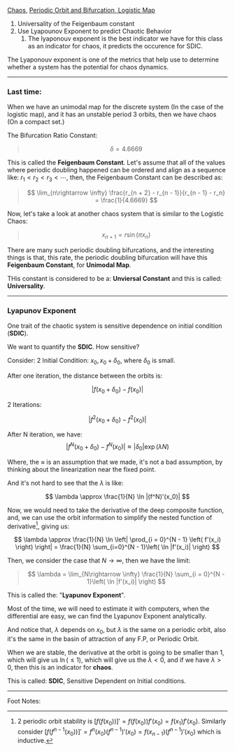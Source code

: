 [Chaos](Chaos.md), [Periodic Orbit and Bifurcation, Logistic Map](Periodic%20Orbit%20and%20Bifurcation,%20Logistic%20Map.md)
1. Universality of the Feigenbaum constant
2. Use Lyapounov Exponent to predict Chaotic Behavior
	1. The lyaponouv exponent is the best indicator we have for this class as an indicator for chaos, it predicts the occurence for SDIC. 

The Lyaponouv exponent is one of the metrics that help use to determine whether a system has the potential for chaos dynamics. 

---
### **Last time**: 

When we have an unimodal map for the discrete system (In the case of the logistic map), and it has an unstable period 3 orbits, then we have chaos (On a compact set.)


The Bifurcation Ratio Constant: 

> $$ \delta = 4.6669 $$

This is called the **Feigenbaum Constant**. Let's assume that all of the values where periodic doubling happened can be ordered and align as a sequence like: $r_1 < r_2 < r_3< \cdots$, then, the Feigenbaum Constant can be described as: 

> $$
> \lim_{n\rightarrow \infty} \frac{r_{n + 2} - r_{n - 1}}{r_{n - 1} - r_n} = \frac{1}{4.6669}
> $$

Now, let's take a look at another chaos system that is similar to the Logistic Chaos: 

> $$ x_{n + 1} = r\sin(\pi x_n) $$

There are many such periodic doubling bifurcations, and the interesting things is that, this rate, the periodic doubling bifurcation will have this **Feigenbaum Constant**, for **Unimodal Map**. 

THis constant is considered to be a: **Unviersal Constant** and this is called: **Universality**. 

---
### **Lyapunov Exponent**

One trait of the chaotic system is sensitive dependence on initial condition (**SDIC**). 

We want to quantify the **SDIC**. How sensitive? 

Consider: 2 Initial Condition: $x_0, x_0 + \delta_0$, where $\delta_0$ is small. 

After one iteration, the distance between the orbits is: 

$$
|f(x_0 + \delta_0) - f(x_0)|
$$

2 Iterations: 

$$
|f^2(x_0 + \delta_0) - f^2(x_0)|
$$

After N iteration, we have: 
$$
|f^N(x_0 + \delta_0) - f^N(x_0)| \approx |\delta_0|\exp(\lambda N)
$$

Where, the $\approx$ is an assumption that we made, it's not a bad assumption, by thinking about the linearization near the fixed point. 

And it's not hard to see that the $\lambda$ is like: 

$$
\lambda  \approx 
\frac{1}{N} \ln |(f^N)'(x_0)|
$$

Now, we would need to take the derivative of the deep composite function, and, we can use the orbit information to simplify the nested function of derivative[^1], giving us: 

$$
\lambda \approx \frac{1}{N} \ln 
\left| 
\prod_{i = 0}^{N - 1} \left(
        f'(x_i)
    \right)
\right| = 
\frac{1}{N} \sum_{i=0}^{N - 1}\left(
        \ln |f'(x_i)|
    \right)
$$

Then, we consider the case that $N\rightarrow \infty$, then we have the limit: 

> $$
> \lambda = \lim_{N\rightarrow \infty} 
> \frac{1}{N}
> \sum_{i = 0}^{N - 1}\left(
>     \ln |f'(x_i)|
>     \right)
> $$

This is called the: "**Lyapunov Exponent**". 

Most of the time, we will need to estimate it with computers, when the differential are easy, we can find the Lyapunov Exponent analytically. 

And notice that, $\lambda$ depends on $x_0$, but $\lambda$ is the same on a periodic orbit, also it's the same in the basin of attraction of any F.P, or Periodic Orbit. 

When we are stable, the derivative at the orbit is going to be smaller than 1, which will give us $\ln(\le 1)$, which will give us the $\lambda < 0$, and if we have $\lambda > 0$, then this is an indicator for **chaos**. 

This is called: **SDIC**, Sensitive Dependent on Initial conditions. 

---
Foot Notes: 

[^1]: 2 periodic orbit stability is $[f(f(x_0))]' = f(f(x_0))f'(x_0) = f(x_1)f'(x_0)$. Similarly consider $[f(f^{n - 1}(x_0))]' = f^n(x_0)(f^{n-1})'(x_0) = f(x_{n - 1})(f^{n-1})'(x_0)$ which is inductive.